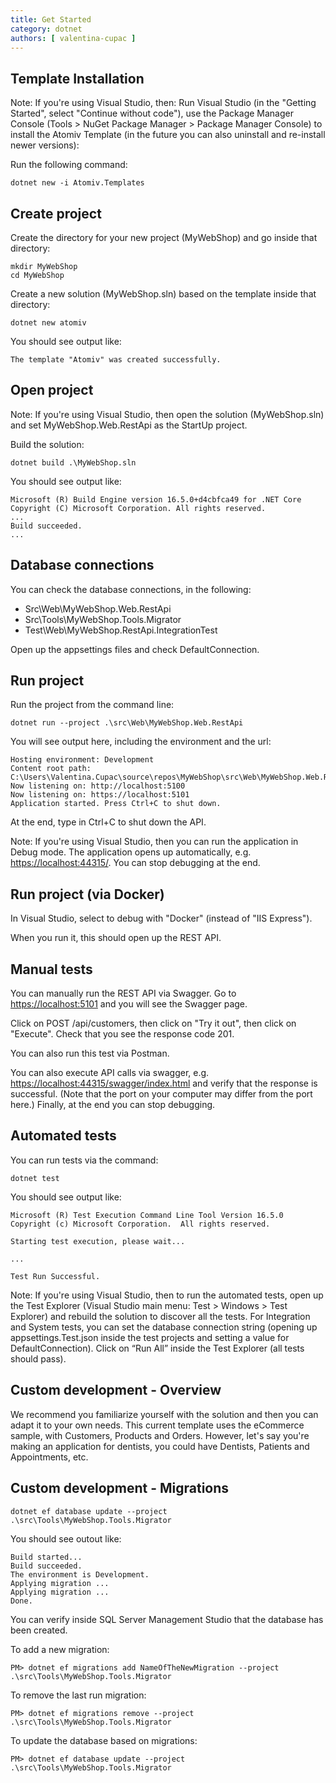 ```yaml
---
title: Get Started
category: dotnet
authors: [ valentina-cupac ]
---
```


## Template Installation

Note: If you're using Visual Studio, then: Run Visual Studio \(in the "Getting Started", select "Continue without code"\), use the Package Manager Console \(Tools &gt; NuGet Package Manager &gt; Package Manager Console\) to install the Atomiv Template \(in the future you can also uninstall and re-install newer versions\):

Run the following command:

```text
dotnet new -i Atomiv.Templates
```

## Create project

Create the directory for your new project \(MyWebShop\) and go inside that directory:

```text
mkdir MyWebShop
cd MyWebShop
```

Create a new solution \(MyWebShop.sln\) based on the template inside that directory:

```text
dotnet new atomiv
```

You should see output like:

```text
The template "Atomiv" was created successfully.
```

## Open project

Note: If you're using Visual Studio, then open the solution \(MyWebShop.sln\) and set MyWebShop.Web.RestApi as the StartUp project.

Build the solution:

```text
dotnet build .\MyWebShop.sln
```

You should see output like:

```text
Microsoft (R) Build Engine version 16.5.0+d4cbfca49 for .NET Core
Copyright (C) Microsoft Corporation. All rights reserved.
...
Build succeeded.
...
```

## Database connections

You can check the database connections, in the following:

* Src\Web\MyWebShop.Web.RestApi
* Src\Tools\MyWebShop.Tools.Migrator
* Test\Web\MyWebShop.RestApi.IntegrationTest

Open up the appsettings files and check DefaultConnection.

## Run project

Run the project from the command line:

```text
dotnet run --project .\src\Web\MyWebShop.Web.RestApi
```

You will see output here, including the environment and the url:

```text
Hosting environment: Development
Content root path: C:\Users\Valentina.Cupac\source\repos\MyWebShop\src\Web\MyWebShop.Web.RestApi
Now listening on: http://localhost:5100
Now listening on: https://localhost:5101
Application started. Press Ctrl+C to shut down.
```

At the end, type in Ctrl+C to shut down the API.

Note: If you're using Visual Studio, then you can run the application in Debug mode. The application opens up automatically, e.g. [https://localhost:44315/](https://localhost:44315/api/values). You can stop debugging at the end.

## Run project (via Docker)

In Visual Studio, select to debug with "Docker" (instead of "IIS Express").

When you run it, this should open up the REST API.

<!-- TODO: VC: Command line way currently not working, pending check -->

## Manual tests

You can manually run the REST API via Swagger. Go to [https://localhost:5101](https://localhost:5101) and you will see the Swagger page.

Click on POST /api/customers, then click on "Try it out", then click on "Execute". Check that you see the response code 201.

You can also run this test via Postman.

You can also execute API calls via swagger, e.g. [https://localhost:44315/swagger/index.html](https://localhost:44315/swagger/index.html) and verify that the response is successful. \(Note that the port on your computer may differ from the port here.\) Finally, at the end you can stop debugging.

## Automated tests

You can run tests via the command:

```text
dotnet test
```

You should see output like:

```text
Microsoft (R) Test Execution Command Line Tool Version 16.5.0
Copyright (c) Microsoft Corporation.  All rights reserved.

Starting test execution, please wait...

...

Test Run Successful.
```

Note: If you're using Visual Studio, then to run the automated tests, open up the Test Explorer \(Visual Studio main menu: Test &gt; Windows &gt; Test Explorer\) and rebuild the solution to discover all the tests. For Integration and System tests, you can set the database connection string \(opening up appsettings.Test.json inside the test projects and setting a value for DefaultConnection\). Click on “Run All” inside the Test Explorer \(all tests should pass\).

## Custom development - Overview

We recommend you familiarize yourself with the solution and then you can adapt it to your own needs. This current template uses the eCommerce sample, with Customers, Products and Orders. However, let's say you're making an application for dentists, you could have Dentists, Patients and Appointments, etc.

## Custom development - Migrations



```text
dotnet ef database update --project .\src\Tools\MyWebShop.Tools.Migrator
```

You should see outout like:

```text
Build started...
Build succeeded.
The environment is Development.
Applying migration ...
Applying migration ...
Done.
```

You can verify inside SQL Server Management Studio that the database has been created.



To add a new migration:

```text
PM> dotnet ef migrations add NameOfTheNewMigration --project .\src\Tools\MyWebShop.Tools.Migrator
```

To remove the last run migration:

```text
PM> dotnet ef migrations remove --project .\src\Tools\MyWebShop.Tools.Migrator
```

To update the database based on migrations:

```text
PM> dotnet ef database update --project .\src\Tools\MyWebShop.Tools.Migrator
```
